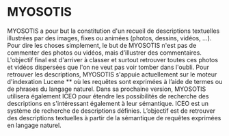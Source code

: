 # MYOSOTIS
MYOSOTIS a pour but la constitution d'un recueil de descriptions textuelles illustrées par des images, fixes ou animées (photos, dessins, vidéos, …). 
Pour dire les choses simplement, le but de MYOSOTIS n'est pas de commenter des photos ou vidéos, mais d’illustrer des commentaires. 
L'objectif final est d'arriver à classer et surtout retrouver toutes ces photos et vidéos dispersées que l'on ne veut pas voir tomber dans l'oubli. 
Pour retrouver les descriptions, MYOSOTIS s'appuie actuellement sur le moteur d'indexation Lucene ** où les requêtes sont exprimées à l’aide de termes ou de phrases du langage naturel.
Dans sa prochaine version,  MYOSOTIS utilisera également ICEO pour étendre les possibilités de recherche des descriptions en s'intéressant également à leur sémantique. 
ICEO est un système de recherche de descriptions définies. L’objectif est de retrouver des descriptions textuelles à partir de la sémantique de requêtes exprimées en langage naturel.

